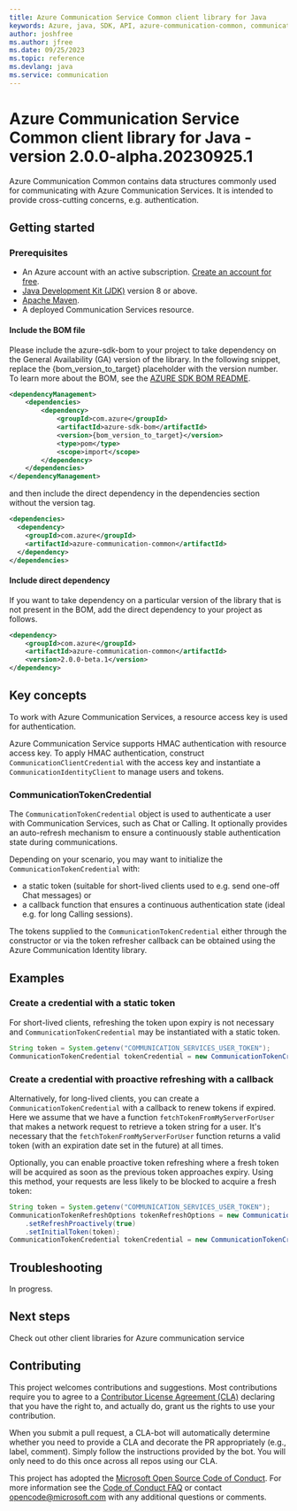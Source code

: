 ```yaml
---
title: Azure Communication Service Common client library for Java
keywords: Azure, java, SDK, API, azure-communication-common, communication
author: joshfree
ms.author: jfree
ms.date: 09/25/2023
ms.topic: reference
ms.devlang: java
ms.service: communication
---
```

# Azure Communication Service Common client library for Java - version 2.0.0-alpha.20230925.1 


Azure Communication Common contains data structures commonly used for communicating with Azure Communication Services. 
It is intended to provide cross-cutting concerns, e.g. authentication. 

## Getting started

### Prerequisites

- An Azure account with an active subscription. [Create an account for free](https://azure.microsoft.com/free/?WT.mc_id=A261C142F).
- [Java Development Kit (JDK)](/java/azure/jdk/?view=azure-java-stable) version 8 or above.
- [Apache Maven](https://maven.apache.org/download.cgi).
- A deployed Communication Services resource.

#### Include the BOM file

Please include the azure-sdk-bom to your project to take dependency on the General Availability (GA) version of the library. In the following snippet, replace the {bom_version_to_target} placeholder with the version number.
To learn more about the BOM, see the [AZURE SDK BOM README](https://github.com/Azure/azure-sdk-for-java/blob/main/sdk/boms/azure-sdk-bom/README.md).

```xml
<dependencyManagement>
    <dependencies>
        <dependency>
            <groupId>com.azure</groupId>
            <artifactId>azure-sdk-bom</artifactId>
            <version>{bom_version_to_target}</version>
            <type>pom</type>
            <scope>import</scope>
        </dependency>
    </dependencies>
</dependencyManagement>
```
and then include the direct dependency in the dependencies section without the version tag.

```xml
<dependencies>
  <dependency>
    <groupId>com.azure</groupId>
    <artifactId>azure-communication-common</artifactId>
  </dependency>
</dependencies>
```

#### Include direct dependency

If you want to take dependency on a particular version of the library that is not present in the BOM,
add the direct dependency to your project as follows.

[//]: # ({x-version-update-start;com.azure:azure-communication-common;current})
```xml
<dependency>
    <groupId>com.azure</groupId>
    <artifactId>azure-communication-common</artifactId>
    <version>2.0.0-beta.1</version>
</dependency>
```
[//]: # ({x-version-update-end})

## Key concepts

To work with Azure Communication Services, a resource access key is used for authentication.

Azure Communication Service supports HMAC authentication with resource access key. To
apply HMAC authentication, construct `CommunicationClientCredential` with the access key and instantiate
a `CommunicationIdentityClient` to manage users and tokens.

### CommunicationTokenCredential

The `CommunicationTokenCredential` object is used to authenticate a user with Communication Services, such as Chat or Calling. It optionally provides an auto-refresh mechanism to ensure a continuously stable authentication state during communications.

Depending on your scenario, you may want to initialize the `CommunicationTokenCredential` with:

- a static token (suitable for short-lived clients used to e.g. send one-off Chat messages) or
- a callback function that ensures a continuous authentication state (ideal e.g. for long Calling sessions).

The tokens supplied to the `CommunicationTokenCredential` either through the constructor or via the token refresher callback can be obtained using the Azure Communication Identity library.

## Examples

### Create a credential with a static token

For short-lived clients, refreshing the token upon expiry is not necessary and `CommunicationTokenCredential` may be instantiated with a static token.

```java
String token = System.getenv("COMMUNICATION_SERVICES_USER_TOKEN");
CommunicationTokenCredential tokenCredential = new CommunicationTokenCredential(token);
```

### Create a credential with proactive refreshing with a callback

Alternatively, for long-lived clients, you can create a `CommunicationTokenCredential` with a callback to renew tokens if expired.
Here we assume that we have a function `fetchTokenFromMyServerForUser` that makes a network request to retrieve a token string for a user.
It's necessary that the `fetchTokenFromMyServerForUser` function returns a valid token (with an expiration date set in the future) at all times.

Optionally, you can enable proactive token refreshing where a fresh token will be acquired as soon as the
previous token approaches expiry. Using this method, your requests are less likely to be blocked to acquire a fresh token:

```java
String token = System.getenv("COMMUNICATION_SERVICES_USER_TOKEN");
CommunicationTokenRefreshOptions tokenRefreshOptions = new CommunicationTokenRefreshOptions(fetchTokenFromMyServerForUser)
    .setRefreshProactively(true)
    .setInitialToken(token);
CommunicationTokenCredential tokenCredential = new CommunicationTokenCredential(tokenRefreshOptions);     
```

## Troubleshooting

In progress.

## Next steps

Check out other client libraries for Azure communication service

## Contributing

This project welcomes contributions and suggestions. Most contributions require you to agree to a [Contributor License Agreement (CLA)][cla] declaring that you have the right to, and actually do, grant us the rights to use your contribution.

When you submit a pull request, a CLA-bot will automatically determine whether you need to provide a CLA and decorate the PR appropriately (e.g., label, comment). Simply follow the instructions provided by the bot. You will only need to do this once across all repos using our CLA.

This project has adopted the [Microsoft Open Source Code of Conduct][coc]. For more information see the [Code of Conduct FAQ][coc_faq] or contact [opencode@microsoft.com][coc_contact] with any additional questions or comments.

<!-- LINKS -->
[cla]: https://cla.microsoft.com
[coc]: https://opensource.microsoft.com/codeofconduct/
[coc_faq]: https://opensource.microsoft.com/codeofconduct/faq/
[coc_contact]: mailto:opencode@microsoft.com

